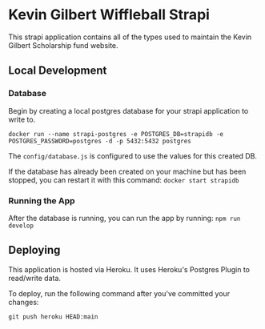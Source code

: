 # Kevin Gilbert Wiffleball Strapi

This strapi application contains all of the types used to maintain the Kevin Gilbert Scholarship fund website.

## Local Development

### Database
Begin by creating a local postgres database for your strapi application to write to.

`docker run --name strapi-postgres -e POSTGRES_DB=strapidb -e POSTGRES_PASSWORD=postgres -d -p 5432:5432 postgres`

The `config/database.js` is configured to use the values for this created DB.

If the database has already been created on your machine but has been stopped, you can restart it with this command:
`docker start strapidb`

### Running the App
After the database is running, you can run the app by running:
`npm run develop`



## Deploying
This application is hosted via Heroku. It uses Heroku's Postgres Plugin to read/write data.

To deploy, run the following command after you've committed your changes:

`git push heroku HEAD:main`



